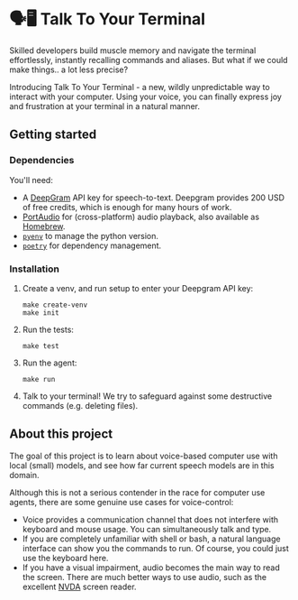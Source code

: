 # 🗣🖥️ Talk To Your Terminal 

Skilled developers build muscle memory and navigate the terminal effortlessly, instantly recalling commands and aliases. But what if we could make things.. a lot less precise?

Introducing Talk To Your Terminal - a new, wildly unpredictable way to interact with your computer. Using your voice, you can finally express joy and frustration at your terminal in a natural manner.

## Getting started

### Dependencies

You'll need:

 - A [DeepGram](https://console.deepgram.com/signup) API key for speech-to-text. Deepgram provides 200 USD of free credits, which is enough for many hours of work.
 - [PortAudio](https://files.portaudio.com/download.html) for (cross-platform) audio playback, also available as [Homebrew](https://formulae.brew.sh/formula/portaudio).
 - [`pyenv`](https://github.com/pyenv/pyenv) to manage the python version.
 - [`poetry`](https://python-poetry.org/) for dependency management.

### Installation

1. Create a venv, and run setup to enter your Deepgram API key:
 
   ```
   make create-venv
   make init
   ```

2. Run the tests:
   ``` 
   make test
   ```

3. Run the agent:
   ```
   make run 
   ```

4. Talk to your terminal! 
   We try to safeguard against some destructive commands (e.g. deleting files).


## About this project

The goal of this project is to learn about voice-based computer use with local (small) models, and see how far current speech models are in this domain. 

Although this is not a serious contender in the race for computer use agents, there are some genuine use cases for voice-control:

  - Voice provides a communication channel that does not interfere with keyboard and mouse usage. You can simultaneously talk and type.
  - If you are completely unfamiliar with shell or bash, a natural language interface can show you the commands to run. Of course, you could just use the keyboard here.
  - If you have a visual impairment, audio becomes the main way to read the screen. There are much better ways to use audio, such as the excellent [NVDA](https://www.nvaccess.org/) screen reader.
